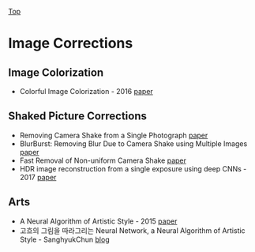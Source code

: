 [Top](index.md)

# Image Corrections

## Image Colorization

* Colorful Image Colorization - 2016 [paper](https://arxiv.org/abs/1603.08511)

## Shaked Picture Corrections

* Removing Camera Shake from a Single Photograph [paper](http://people.csail.mit.edu/billf/publications/Removing_Camera_Shake.pdf)
* BlurBurst: Removing Blur Due to Camera Shake using Multiple Images [paper](http://citeseerx.ist.psu.edu/viewdoc/download?doi=10.1.1.395.9321&rep=rep1&type=pdf)
* Fast Removal of Non-uniform Camera Shake [paper](http://webdav.is.mpg.de/pixel/fast_removal_of_camera_shake/files/Hirsch_ICCV2011_Fast%20removal%20of%20non-uniform%20camera%20shake.pdf)
* HDR image reconstruction from a single exposure using deep CNNs - 2017 [paper](https://arxiv.org/abs/1710.07480)

## Arts

* A Neural Algorithm of Artistic Style - 2015 [paper](https://arxiv.org/abs/1508.06576)
* 고흐의 그림을 따라그리는 Neural Network, a Neural Algorithm of Artistic Style - SanghyukChun [blog](http://sanghyukchun.github.io/92/)
